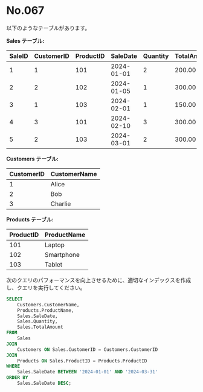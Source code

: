 # No.067

以下のようなテーブルがあります。

**Sales テーブル:**

| SaleID | CustomerID | ProductID | SaleDate   | Quantity | TotalAmount |
|--------|------------|-----------|------------|----------|-------------|
| 1      | 1          | 101       | 2024-01-01 | 2        | 200.00      |
| 2      | 2          | 102       | 2024-01-05 | 1        | 300.00      |
| 3      | 1          | 103       | 2024-02-01 | 1        | 150.00      |
| 4      | 3          | 101       | 2024-02-10 | 3        | 300.00      |
| 5      | 2          | 103       | 2024-03-01 | 2        | 300.00      |

**Customers テーブル:**

| CustomerID | CustomerName |
|------------|--------------|
| 1          | Alice        |
| 2          | Bob          |
| 3          | Charlie      |

**Products テーブル:**

| ProductID | ProductName |
|-----------|-------------|
| 101       | Laptop      |
| 102       | Smartphone  |
| 103       | Tablet      |

次のクエリのパフォーマンスを向上させるために、適切なインデックスを作成し、クエリを実行してください。

```sql
SELECT
    Customers.CustomerName,
    Products.ProductName,
    Sales.SaleDate,
    Sales.Quantity,
    Sales.TotalAmount
FROM
    Sales
JOIN
    Customers ON Sales.CustomerID = Customers.CustomerID
JOIN
    Products ON Sales.ProductID = Products.ProductID
WHERE
    Sales.SaleDate BETWEEN '2024-01-01' AND '2024-03-31'
ORDER BY
    Sales.SaleDate DESC;
```
